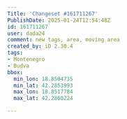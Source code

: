 ```yaml
---
Title: 'Changeset #161711267'
PublishDate: 2025-01-24T12:54:48Z
id: 161711267
user: dada24
comment: new tags, area, moving area
created_by: iD 2.30.4
tags:
- Montenegro
- Budva
bbox:
  min_lon: 18.8504735
  min_lat: 42.2853993
  max_lon: 18.8517784
  max_lat: 42.2860224

---
```

